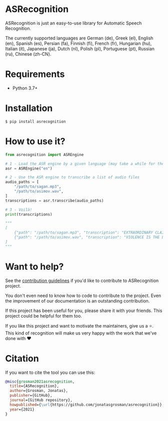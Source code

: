 # ASRecognition

ASRecognition is just an easy-to-use library for Automatic Speech Recognition.

The currently supported languages are German (de), Greek (el), English (en), Spanish (es), Persian (fa), Finnish (fi), French (fr), Hungarian (hu), Italian (it), Japanese (ja), Dutch (nl), Polish (pl), Portuguese (pt), Russian (ru), Chinese (zh-CN).

# Requirements

- Python 3.7+

# Installation

```console
$ pip install asrecognition
```

# How to use it?

```python
from asrecognition import ASREngine

# 1 - Load the ASR engine by a given language (may take a while for the first time)
asr = ASREngine("en")

# 2 - Use the ASR engine to transcribe a list of audio files
audio_paths = [
    "/path/to/sagan.mp3",
    "/path/to/asimov.wav",
]
transcriptions = asr.transcribe(audio_paths)

# 3 - Voilà!
print(transcriptions)

"""
[
    {"path": "/path/to/sagan.mp3", "transcription": "EXTRAORDINARY CLAIMS REQUIRE EXTRAORDINARY EVIDENCE"},
    {"path": "/path/to/asimov.wav", "transcription": "VIOLENCE IS THE LAST REFUGE OF THE INCOMPETENT"},
]
"""
```
# Want to help?

See the [contribution guidelines](https://github.com/jonatasgrosman/asrecognition/blob/master/CONTRIBUTING.md)
if you'd like to contribute to ASRecognition project.

You don't even need to know how to code to contribute to the project. Even the improvement of our documentation is an outstanding contribution.

If this project has been useful for you, please share it with your friends. This project could be helpful for them too.

If you like this project and want to motivate the maintainers, give us a :star:. This kind of recognition will make us very happy with the work that we've done with :heart:

# Citation
If you want to cite the tool you can use this:

```bibtex
@misc{grosman2021asrecognition,
  title={ASRecognition},
  author={Grosman, Jonatas},
  publisher={GitHub},
  journal={GitHub repository},
  howpublished={\url{https://github.com/jonatasgrosman/asrecognition}},
  year={2021}
}
```